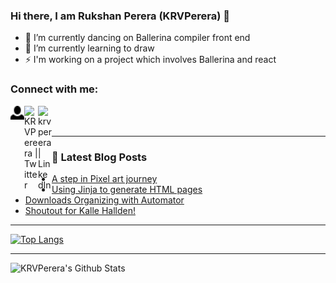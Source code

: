 ### Hi there, I am Rukshan Perera (KRVPerera) 👋

- 🔭 I’m currently dancing on Ballerina compiler front end
- 🌱 I’m currently learning to draw
- :zap: I'm working on a project which involves Ballerina and react

### Connect with me:

[<img align="left" alt="krvperera.com" width="22px" src="https://raw.githubusercontent.com/iconic/open-iconic/master/svg/person.svg" />][website]
[<img align="left" alt="KRVPerera | Twitter" width="22px" src="https://cdn.jsdelivr.net/npm/simple-icons@v3/icons/twitter.svg" />][twitter]
[<img align="left" alt="krvperera | LinkedIn" width="22px" src="https://cdn.jsdelivr.net/npm/simple-icons@v3/icons/linkedin.svg" />][linkedin]
<br />
<br />

---

### 📕 Latest Blog Posts
<!-- BLOG-POST-LIST:START -->
- [A step in Pixel art journey](https://medium.com/@KRVPerera/a-step-in-pixel-art-journey-6d4bcd96942e?source=rss-32e09e3b70ea------2)
- [Using Jinja to generate HTML pages](https://medium.com/@KRVPerera/using-jinja-to-generate-html-pages-3fb54cf8fbc8?source=rss-32e09e3b70ea------2)
- [Downloads Organizing with Automator](https://medium.com/@KRVPerera/downloads-organizing-with-automator-2a6b648e2ab1?source=rss-32e09e3b70ea------2)
- [Shoutout for Kalle Hallden!](https://medium.com/@KRVPerera/shoutout-for-kalle-hallden-f27a72fe9096?source=rss-32e09e3b70ea------2)
<!-- BLOG-POST-LIST:END -->

---

[![Top Langs](https://github-readme-stats.vercel.app/api/top-langs/?username=KRVPerera&layout=compact)](https://github.com/anuraghazra/github-readme-stats)

<!--
**KRVPerera/KRVPerera** is a ✨ _special_ ✨ repository because its `README.md` (this file) appears on your GitHub profile.

Here are some ideas to get you started:

- 👯 I’m looking to collaborate on ...
- 🤔 I’m looking for help with ...
- 💬 Ask me about ...
- 📫 How to reach me: ...
- 😄 Pronouns: ...
- ⚡ Fun fact: ...
-->
---

<img align="left" alt="KRVPerera's Github Stats" src="https://github-readme-stats.krvperera.vercel.app/api?username=KRVPerera&show_icons=true&hide_border=true" />

[website]: https://krvperera.com
[twitter]: https://twitter.com/KRVPerera
[linkedin]: https://linkedin.com/in/krvperera
